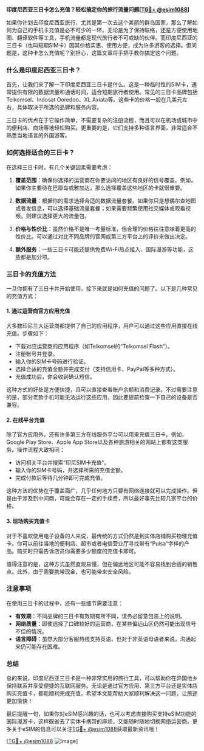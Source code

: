 **印度尼西亚三日卡怎么充值？轻松搞定你的旅行流量问题[[TG💪+ @esim1088](https://t.me/s/esim1088)]**

如果你计划去印度尼西亚旅行，尤其是第一次去这个美丽的群岛国家，那么了解如何为自己的手机卡充值是必不可少的一环。无论是为了保持联络，还是方便使用地图、翻译软件等工具，手机流量都是现代旅行者不可或缺的伙伴。而印度尼西亚的三日卡（也叫短期SIM卡）因其价格实惠、使用方便，成为许多游客的选择。但问题是，这种卡怎么充值呢？别担心，这篇文章将手把手教你搞定这个问题。

### 什么是印度尼西亚三日卡？

首先，让我们来了解一下印度尼西亚三日卡是什么。这是一种临时性的SIM卡，通常提供有限的数据流量和通话时间，适合短期旅行者使用。常见的三日卡品牌包括Telkomsel、Indosat Ooredoo、XL Axiata等。这些卡的价格一般在几美元左右，具体取决于所选的品牌和服务内容。

三日卡的优点在于它操作简单，不需要复杂的注册流程，而且可以在机场或城市中的便利店、商场等地轻松购买。更重要的是，它们支持多种语言界面，非常适合不熟悉当地语言的外国游客。

### 如何选择适合的三日卡？

在选择三日卡时，有几个关键因素需要考虑：

1. **覆盖范围**：确保你选择的运营商在你要访问的地区有良好的信号覆盖。例如，如果你主要待在巴厘岛或雅加达，那么选择覆盖这些地区的卡就很重要。
   
2. **数据流量**：根据你的需求选择合适的数据流量套餐。如果你只是想偶尔查地图或者发信息，可以选择基础流量套餐；如果需要频繁使用社交媒体或观看视频，则建议选择更大的流量包。

3. **价格与性价比**：虽然价格不是唯一考量标准，但合理的价格往往意味着更高的性价比。可以通过对比不同品牌的官网或第三方平台上的评价来做出决定。

4. **额外服务**：一些三日卡可能还提供免费Wi-Fi热点接入、国际漫游等功能，这些都是加分项。

### 三日卡的充值方法

一旦你拥有了三日卡并开始使用，接下来就是如何充值的问题了。以下是几种常见的充值方式：

#### 1. 通过运营商官方应用充值
大多数印尼三大运营商都提供了自己的应用程序，用户可以通过这些应用直接在线充值。步骤如下：
- 下载对应运营商的应用程序（如Telkomsel的“Telkomsel Flash”）。
- 注册账号并登录。
- 输入你的SIM卡号码进行验证。
- 选择合适的充值金额并完成支付（支持信用卡、PayPal等多种方式）。
- 充值成功后，你会收到确认短信。

这种方式的好处是方便快捷，且可以直接查看账户余额和消费记录。不过需要注意的是，部分老款手机可能无法运行这些应用，因此要提前检查一下自己的设备是否兼容。

#### 2. 在线平台充值
除了官方应用外，还有许多第三方在线服务平台可以用来充值三日卡。例如，Google Play Store、Apple App Store以及各种旅游相关的网站上都有这类服务。操作流程大致相同：
- 访问相关平台并搜索“印尼SIM卡充值”。
- 输入你的SIM卡号码，并选择所需的充值金额。
- 完成付款后等待几分钟即可完成充值。

这种方法的优势在于覆盖面广，几乎任何地方只要有网络连接就可以完成操作。但是由于涉及到中间商，可能会存在一定的手续费，所以最好事先比较几家平台的价格。

#### 3. 现场购买充值卡
对于不喜欢使用电子设备的人来说，最传统的方式仍然是到实体店铺购买物理充值卡。你可以前往当地的便利店、超市或者电信营业厅寻找带有“Pulsa”字样的产品。购买时只需告诉店员你需要多少额度的充值卡即可。

值得注意的是，这种方式虽然直观易懂，但在偏远地区可能不容易找到合适的销售点。此外，由于需要携带现金，也可能带来安全风险。

### 注意事项

在使用三日卡的过程中，还有一些细节需要注意：
- **有效期**：不同品牌的三日卡有效期有所不同，请务必留意包装上的说明。
- **网络质量**：即使选择了口碑较好的运营商，在某些偏远山区仍然可能出现信号不佳的情况。
- **语言障碍**：虽然大部分客服热线支持英语，但对于非英语母语者来说，沟通起来仍可能存在困难。

### 总结

总的来说，印度尼西亚三日卡是一种非常实用的旅行工具，可以帮助你在异国他乡保持联系并享受便捷的互联网服务。无论是通过官方应用、第三方平台还是实体店购买充值卡，都能顺利完成充值。希望本文能帮助大家顺利解决这一问题，让旅途更加愉快！

最后提醒一句，如果你对eSIM感兴趣的话，也可以考虑直接购买支持eSIM功能的国际漫游卡，这样既省去了实体卡携带的麻烦，又能随时随地切换网络运营商。更多关于eSIM的信息可以关注[TG💪+ @esim1088](https://t.me/s/esim1088)获取最新资讯哦！

[[TG💪+ @esim1088](https://t.me/s/esim1088) ![Image](https://i.postimg.cc/4NQfJmqS/Snipaste-2025-05-13-00-14-12.png)]
